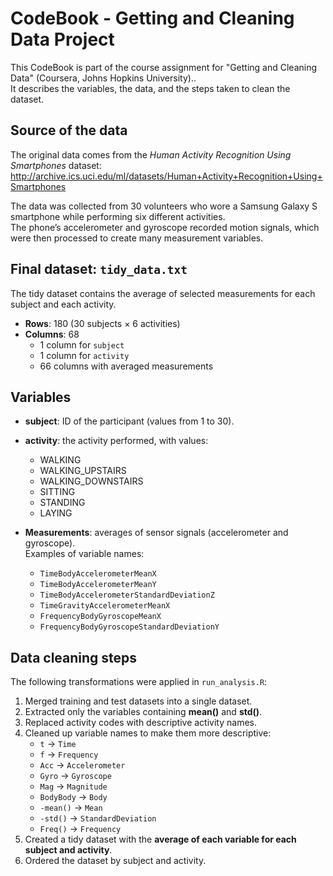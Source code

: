 # CodeBook - Getting and Cleaning Data Project

This CodeBook is part of the course assignment for "Getting and Cleaning Data" (Coursera, Johns Hopkins University)..  
It describes the variables, the data, and the steps taken to clean the dataset.

## Source of the data
The original data comes from the *Human Activity Recognition Using Smartphones* dataset:  
http://archive.ics.uci.edu/ml/datasets/Human+Activity+Recognition+Using+Smartphones  

The data was collected from 30 volunteers who wore a Samsung Galaxy S smartphone while performing six different activities.  
The phone’s accelerometer and gyroscope recorded motion signals, which were then processed to create many measurement variables.

## Final dataset: `tidy_data.txt`
The tidy dataset contains the average of selected measurements for each subject and each activity.

- **Rows**: 180 (30 subjects × 6 activities)  
- **Columns**: 68  
  - 1 column for `subject`  
  - 1 column for `activity`  
  - 66 columns with averaged measurements  

## Variables

- **subject**: ID of the participant (values from 1 to 30).  
- **activity**: the activity performed, with values:
  - WALKING  
  - WALKING_UPSTAIRS  
  - WALKING_DOWNSTAIRS  
  - SITTING  
  - STANDING  
  - LAYING  

- **Measurements**: averages of sensor signals (accelerometer and gyroscope).  
  Examples of variable names:
  - `TimeBodyAccelerometerMeanX`  
  - `TimeBodyAccelerometerMeanY`  
  - `TimeBodyAccelerometerStandardDeviationZ`  
  - `TimeGravityAccelerometerMeanX`  
  - `FrequencyBodyGyroscopeMeanX`  
  - `FrequencyBodyGyroscopeStandardDeviationY`  

## Data cleaning steps
The following transformations were applied in `run_analysis.R`:

1. Merged training and test datasets into a single dataset.  
2. Extracted only the variables containing **mean()** and **std()**.  
3. Replaced activity codes with descriptive activity names.  
4. Cleaned up variable names to make them more descriptive:
   - `t` → `Time`  
   - `f` → `Frequency`  
   - `Acc` → `Accelerometer`  
   - `Gyro` → `Gyroscope`  
   - `Mag` → `Magnitude`  
   - `BodyBody` → `Body`  
   - `-mean()` → `Mean`  
   - `-std()` → `StandardDeviation`  
   - `Freq()` → `Frequency`  
5. Created a tidy dataset with the **average of each variable for each subject and activity**.  
6. Ordered the dataset by subject and activity.
